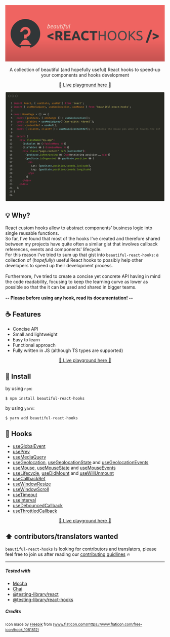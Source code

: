 <div align="center">
  <p align="center">
    <img src="./logo.png" alt="Beautiful React Hooks" width="960px" />
  </p>
  <p align="center">
    A collection of beautiful (and hopefully useful) React hooks to speed-up your 
    components and hooks development
  </p>
</div>

<div>
  <p align="center">
    <a href="https://antonioru.github.io/beautiful-react-hooks/" target="_blank">
    🌟 Live playground here 🌟
    </a>
  </p>
</div>

![Usage example](./usage_example.png)


## 💡 Why? 

React custom hooks allow to abstract components' business logic into single reusable functions.<br />
So far, I've found that most of the hooks I've created and therefore shared between my projects have quite often a 
similar gist that involves callback references, events and components' lifecycle. <br />
For this reason I've tried to sum up that gist into `beautiful-react-hooks`: a collection of (*hopefully*) useful 
React hooks to possibly help other developers to speed up their development process.<br /><br />
Furthermore, I've tried to create a concise yet concrete API having in mind the code readability, focusing 
to keep the learning curve as lower as possible so that the it can be used and shared in bigger teams.
<br /><br />
**-- Please before using any hook, read its documentation! --**

## ☕️ Features

* Concise API
* Small and lightweight
* Easy to learn
* Functional approach
* Fully written in JS (although TS types are supported)

<div>
  <p align="center">
    <a href="https://antonioru.github.io/beautiful-react-hooks/" target="_blank">
    🌟 Live playground here 🌟
    </a>
  </p>
</div>

## 🕺 Install

by using `npm`:
```js 
$ npm install beautiful-react-hooks
```

by using `yarn`:

```js 
$ yarn add beautiful-react-hooks
```

## 🎨 Hooks

* [useGlobalEvent](./docs/useGlobalEvent.md)
* [usePrev](./docs/usePrev.md)
* [useMediaQuery](./docs/useMediaQuery.md)
* [useGeolocation](./docs/useGeolocation.md), [useGeolocationState](./docs/useGeolocationState.md) and [useGeolocationEvents](./docs/useGeolocationEvents.md)
* [useMouse](./docs/useMouse.md), [useMouseState](./docs/useMouseState.md) and [useMouseEvents](./docs/useMouseEvents.md)
* [useLifecycle](./docs/useLifecycle.md), [useDidMount](./docs/useDidMount.md) and [useWillUnmount](./docs/useWillUnmount.md)
* [useCallbackRef](./docs/useCallbackRef.md)
* [useWindowResize](./docs/useWindowResize.md)
* [useWindowScroll](./docs/useWindowScroll.md)
* [useTimeout](./playground/useTimeout.md)
* [useInterval](./docs/useInterval.md)
* [useDebouncedCallback](./docs/useDebouncedCallback.md)
* [useThrottledCallback](./docs/useThrottledCallback.md)

<div>
  <p align="center">
    <a href="https://antonioru.github.io/beautiful-react-hooks/" target="_blank">
    🌟 Live playground here 🌟
    </a>
  </p>
</div>


## :arrow_up: contributors/translators wanted

`beautiful-react-hooks` is looking for contributors and translators, please feel free to join us after reading our [contributing guidlines](./CONTRIBUTING.md) :fire:

--- 

##### Tested with

* [Mocha](https://mochajs.org/)
* [Chai](https://www.chaijs.com/)
* [@testing-library/react](https://testing-library.com/docs/react-testing-library/intro)
* [@testing-library/react-hooks](https://react-hooks-testing-library.com/) 


##### Credits

<small>Icon made by [Freepik](https://www.flaticon.com/authors/freepik) from [www.flaticon.com](https://www.flaticon.com/free-icon/hook_1081812)</small>
